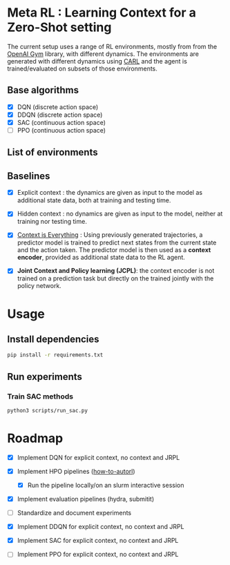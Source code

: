 # Meta RL : Learning Context for a Zero-Shot setting



The current setup uses a range of RL environments, mostly from from the [OpenAI Gym](https://gym.openai.com/) library, with different dynamics. The environments are generated with different dynamics using [CARL](https://github.com/automl/CARL) and the agent is trained/evaluated on subsets of those environments.

## Base algorithms

* [X] DQN (discrete action space)
* [X] DDQN (discrete action space)
* [X] SAC (continuous action space)
* [ ] PPO (continuous action space)

## List of environments
<!---
**training environments** : default context value * uniform(lower,upper)
**evaluation environments** : 40 linearly spaced values between (lower/2,upper*2)


* [X] CartPole (DQN)
    * tau : (lower,upper) = (0.2,2.2) 
    * length : (lower,upper) = (0.2,2.2)
    * gravity : (lower,upper) = (0.2,2.2)
* [X] LunarLander (DQN)
    * gravity : (lower,upper) = (0.1,2.2)
* [X] MountainCar (DQN, DDQN)
    * gravity : (lower,upper) = (0.1,2.2)
* [X] MountainCar_Continous (SAC)
    * gravity : (lower,upper) = (0.1,2.2)
* [X] Pendulum (SAC)
    * length : (lower,upper) = (0.5,2.2)
* [ ] Ordinary_differential_equation (https://arxiv.org/abs/2310.16686
) (SAC)
* [ ] Mujoco_Ant (SAC)
* [ ] Striker (PPO)
    * gravity : (lower,upper) = (0.1,2.2)
* [ ] [Meta World](https://arxiv.org/abs/1910.10897) (PPO)
-->
## Baselines

* [X] Explicit context : the dynamics are given as input to the model as additional state data, both at training and testing time.
* [X] Hidden context : no dynamics are given as input to the model, neither at training nor testing time.
* [X] [Context is Everything](https://benevans.zip/iida/) : Using previously generated trajectories, a predictor model is trained to predict next states from the current state and the action taken. The predictor model is then used as a **context encoder**, provided as additional state data to the RL agent.

* [X] **Joint Context and Policy learning (JCPL)**: the context encoder is not trained on a prediction task but directly on the trained jointly with the policy network.

<!---
* [ ] [Environment Probing Interaction Policies](https://openreview.net/pdf?id=ryl8-3AcFX) : Similar architecture, but the trajectories are generated by an RL agent whose objective is to actively improve the score of the predictor.
* [ ] **Hypernetworks**: [Dynamics Generalisation in Reinforcement Learning via Adaptive Context-Aware Policies](https://arxiv.org/abs/2310.16686)
-->

# Usage

## Install dependencies

```bash
pip install -r requirements.txt
```

## Run experiments

### Train SAC methods

```bash
python3 scripts/run_sac.py
```


# Roadmap
* [X] Implement DQN for explicit context, no context and JRPL
* [X] Implement HPO pipelines ([how-to-autorl](https://github.com/facebookresearch/how-to-autorl))
    * [X] Run the pipeline locally/on an slurm interactive session
* [X] Implement evaluation pipelines (hydra, submitit)
* [ ] Standardize and document experiments
* [X] Implement DDQN for explicit context, no context and JRPL
* [X] Implement SAC for explicit context, no context and JRPL
* [ ] Implement PPO for explicit context, no context and JRPL



<!---
# Previous experiments

### Train DQN methods

```bash
python3 -m scripts.jrpl.train_dqn
```

### Hyperparameter optimization on DQN methods

```bash
python3 -m scripts.hpo.how_to_autorl.dehb_for_cartpole_dqn_jrpl --multirun 
```

## Evaluation of baseline models

We evaluate a model using sets of training and testing environments, with non overlapping sets of dynamics.

Environments can be generated with different dynamics, namely mass, inertia and damping. (see meta_rl/envs/striker_avg.py) The range of those values are taken from [Environment Probing Interaction Policies](https://openreview.net/pdf?id=ryl8-3AcFX).

The project currently contains two baseline models :

- "explicit context" : the dynamics are given as input to the model as additional state data, both at training and testing time.

```bash
scripts/metarl_striker.py --context explicit
```

- "no context" : no dynamics are given as input to the model, neither at training nor testing time.

```bash
scripts/metarl_striker.py --context none
```

# Additional models

- [Context is Everything](https://benevans.zip/iida/)

A previoulsy trained **generator policy** generates trajectories from training environments. A predictor model is then trained to predict next states from the current state and the action taken. The predictor model is then used as a **context encoder** for the RL agent, which is trained on the training environments. The RL agent is then tested on the testing environments.

```bash
scripts/iida/genereate_trajectories.py
scripts/iida/train_predictor.py
scripts/metarl_striker.py --context latent
```
-->
